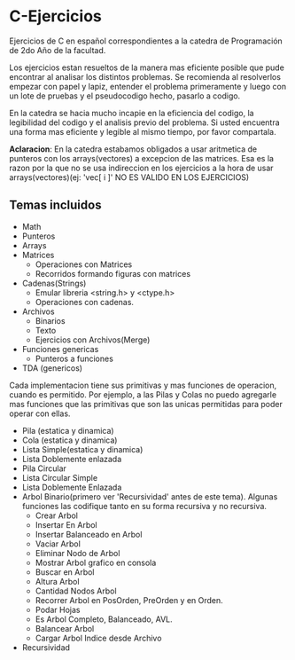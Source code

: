 # C-Ejercicios
Ejercicios de C en español correspondientes a la catedra de Programación de 2do Año de la facultad.

Los ejercicios estan resueltos de la manera mas eficiente posible que pude encontrar al analisar los distintos problemas. 
Se recomienda al resolverlos empezar con papel y lapiz, entender el problema primeramente y luego con un lote de pruebas y el pseudocodigo hecho, pasarlo a codigo.

En la catedra se hacia mucho incapie en la eficiencia del codigo, la legibilidad del codigo y el analisis previo del problema. 
Si usted encuentra una forma mas eficiente y legible al mismo tiempo, por favor compartala.

__Aclaracion__: En la catedra estabamos obligados a usar aritmetica de punteros con los arrays(vectores) a excepcion de las matrices. 
Esa es la razon por la que no se usa indireccion en los ejercicios a la hora de usar arrays(vectores)(ej: 'vec[ i ]' NO ES VALIDO EN LOS EJERCICIOS)

## Temas incluidos

- Math
- Punteros
- Arrays
- Matrices
  - Operaciones con Matrices
  - Recorridos formando figuras con matrices
- Cadenas(Strings)
  - Emular libreria <string.h> y <ctype.h>
  - Operaciones con cadenas.
- Archivos
  - Binarios
  - Texto
  - Ejercicios con Archivos(Merge)
- Funciones genericas
  - Punteros a funciones
- TDA (genericos)

Cada implementacion tiene sus primitivas y mas funciones de operacion, cuando es permitido. Por ejemplo, a las Pilas y Colas no puedo
agregarle mas funciones que las primitivas que son las unicas permitidas para poder operar con ellas.

  - Pila (estatica y dinamica)
  - Cola (estatica y dinamica)
  - Lista Simple(estatica y dinamica)
  - Lista Doblemente enlazada
  - Pila Circular
  - Lista Circular Simple
  - Lista Doblemente Enlazada
  - Arbol Binario(primero ver 'Recursividad' antes de este tema). Algunas funciones las codifique tanto en su forma recursiva y no recursiva.
      - Crear Arbol
      - Insertar En Arbol
      - Insertar Balanceado en Arbol
      - Vaciar Arbol
      - Eliminar Nodo de Arbol
      - Mostrar Arbol grafico en consola
      - Buscar en Arbol
      - Altura Arbol
      - Cantidad Nodos Arbol
      - Recorrer Arbol en PosOrden, PreOrden y en Orden.
      - Podar Hojas
      - Es Arbol Completo, Balanceado, AVL.
      - Balancear Arbol
      - Cargar Arbol Indice desde Archivo
- Recursividad
